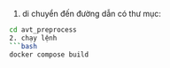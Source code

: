 1. di chuyển đến đường dẫn có thư mục:
```bash
cd avt_preprocess
2. chạy lệnh
```bash
docker compose build
